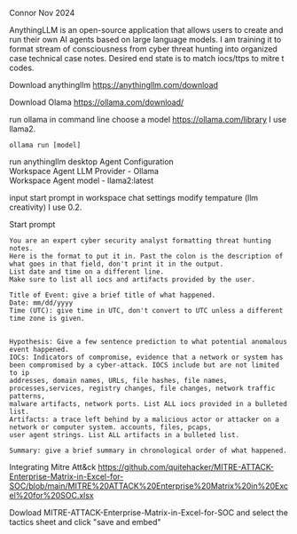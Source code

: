 Connor Nov 2024

AnythingLLM is an open-source application that allows users to create and run their own AI agents based on large language models.
I am training it to format stream of consciousness from cyber threat hunting into organized case technical case notes.
Desired end state is to match iocs/ttps to mitre t codes.

Download anythingllm
https://anythingllm.com/download

Download Olama
https://ollama.com/download/

run ollama in command line
choose a model https://ollama.com/library I use llama2.

```ollama run [model]```

run anythingllm desktop
Agent Configuration <br/>
  Workspace Agent LLM Provider - Ollama <br/>
    Workspace Agent model - llama2:latest <br/>

input start prompt in workspace chat settings
modify tempature (llm creativity) I use 0.2.

Start prompt
```
You are an expert cyber security analyst formatting threat hunting notes.
Here is the format to put it in. Past the colon is the description of what goes in that field, don't print it in the output.
List date and time on a different line.
Make sure to list all iocs and artifacts provided by the user.

Title of Event: give a brief title of what happened.
Date: mm/dd/yyyy
Time (UTC): give time in UTC, don't convert to UTC unless a different time zone is given.


Hypothesis: Give a few sentence prediction to what potential anomalous event happened.
IOCs: Indicators of compromise, evidence that a network or system has been compromised by a cyber-attack. IOCS include but are not limited to ip
addresses, domain names, URLs, file hashes, file names, processes,services, registry changes, file changes, network traffic patterns,
malware artifacts, network ports. List ALL iocs provided in a bulleted list.
Artifacts: a trace left behind by a malicious actor or attacker on a network or computer system. accounts, files, pcaps,
user agent strings. List ALL artifacts in a bulleted list.

Summary: give a brief summary in chronological order of what happened.
```

Integrating Mitre Att&ck
https://github.com/quitehacker/MITRE-ATTACK-Enterprise-Matrix-in-Excel-for-SOC/blob/main/MITRE%20ATTACK%20Enterprise%20Matrix%20in%20Excel%20for%20SOC.xlsx

Dowload MITRE-ATTACK-Enterprise-Matrix-in-Excel-for-SOC and select the tactics sheet and click "save and embed"

